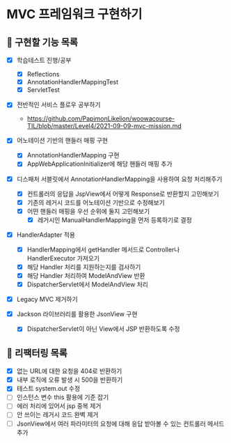 # MVC 프레임워크 구현하기

## 💪 구현할 기능 목록
- [x] 학습테스트 진행/공부
    - [x] Reflections
    - [x] AnnotationHandlerMappingTest
    - [x] ServletTest

- [x] 전반적인 서비스 플로우 공부하기 
    - https://github.com/PapimonLikelion/woowacourse-TIL/blob/master/Level4/2021-09-09-mvc-mission.md

- [x] 어노테이션 기반의 핸들러 매핑 구현
    - [x] AnnotationHandlerMapping 구현
    - [x] AppWebApplicationInitializer에 해당 핸들러 매핑 추가

- [x] 디스패처 서블릿에서 AnnotationHandlerMapping을 사용하여 요청 처리해주기
    - [x] 컨트롤러의 응답을 JspView에서 어떻게 Response로 반환할지 고민해보기
    - [x] 기존의 레거시 코드를 어노테이션 기반으로 수정해보기
    - [x] 어떤 핸들러 매핑을 우선 순위에 둘지 고민해보기
        - [x] 레거시인 ManualHandlerMapping을 먼저 등록하기로 결정

- [x] HandlerAdapter 적용
    - [x] HandlerMapping에서 getHandler 메서드로 Controller나 HandlerExecutor 가져오기
    - [x] 해당 Handler 처리를 지원하는지를 검사하기
    - [x] 해당 Handler 처리하여 ModelAndView 반환
    - [x] DispatcherServlet에서 ModelAndView 처리

- [x] Legacy MVC 제거하기

- [x] Jackson 라이브러리를 활용한 JsonView 구현
    - [x] DispatcherServlet이 아닌 View에서 JSP 반환하도록 수정

## 📜 리팩터링 목록
- [x] 없는 URL에 대한 요청을 404로 반환하기
- [x] 내부 로직에 오류 발생 시 500을 반환하기
- [x] 테스트 system.out 수정
- [ ] 인스턴스 변수 this 활용에 기준 잡기
- [ ] 에러 처리에 있어서 jsp 중복 제거
- [ ] 안 쓰이는 레거시 코드 완벽 제거
- [ ] JsonView에서 여러 파라미터의 요청에 대해 응답 받아볼 수 있는 컨트롤러 메서드 추가
